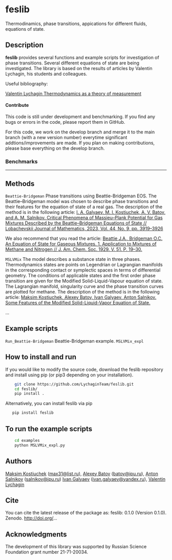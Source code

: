 # feslib
Thermodinamics, phase transitions, appications for different fluids, equations of state.

## Description

**feslib** provides several functions and example scripts for investigation of phase transitions.
Several different equations of state are being investigated.
The library is based on the results of articles by Valentin Lychagin, his students and colleagues.

Useful bibliography:

 [Valentin Lychagin Thermodynamics as a theory of measurement](https://doi.org/10.1016/j.geomphys.2021.104430)



#### Contribute
This code is still under development and benchmarking. If you find any bugs or errors in the code, please report them in GitHub.

For this code, we work on the develop branch and merge it to the main branch (with a new version number) everytime significant addtions/improvements are made. If you plan on making contributions, please base everything on the develop branch.

### Benchmarks
---

## Methods
`Beattie-Bridgeman` Phase transitions using Beattie-Bridgeman EOS. The Beattie–Bridgeman model was chosen to describe phase transitions and their features for the equation of state of a real gas. The description of the method is in the following article: 
[I. A. Galyaev, M. I. Kostiuchek, A. V. Batov, and A. M. Salnikov. Critical Phenomena of Massieu–Plank Potential for Gas Mixtures Described by the Beattie–Bridgeman Equations of State // Lobachevskii Journal of Mathematics, 2023, Vol. 44, No. 9, pp. 3919–3926](https://doi.org/10.1134/S1995080223090093)

We also recommend that you read the article:
[Beattie J.A., Bridgeman O.C. An Equation of State for Gaseous Mixtures. 1. Application to Mixtures of Methane and Nitrogen // J. Am. Chem. Soc. 1929. V. 51. P. 19–30.](https://doi.org/10.1021/ja01376a003)

`MSLVMix` The model describes a substance state in three phases. Thermodynamics states are points on Legendrian or Lagrangian manifolds in the corresponding contact or symplectic spaces in terms of differential geometry. The conditions of applicable states and the first order phase transition are given for the Modified Solid-Liquid-Vapour equation of state. The Lagrangian manifold, singularity curve and the phase transition curves are plotted for methane. The description of the method is in the following article: 
[Maksim Kostiuchek, Alexey Batov, Ivan Galyaev, Anton Salnikov. Some Features of the Modified Solid-Liquid-Vapor Equation of State.](http://dx.doi.org/10.2139/ssrn.4613860)


...

## Example scripts
`Run_Beattie-Bridgeman` Beattie-Bridgeman example.
`MSLVMix_expl` 

## How to install and run
If you would like to modify the source code, download the feslib repository and install using pip (or pip3 depending on your installation).
```bash
    git clone https://github.com/LychaginTeam/feslib.git
    cd feslib/
    pip install .
```
Alternatively, you can install feslib via pip
```bash
   pip install feslib
```

## To run the example scripts
```bash
    cd examples
    python MSLVMix_expl.py
```

## Authors
[Maksim Kostiuchek](https://www.ipu.ru/node/47150) (max31@list.ru),
[Alexey Batov](https://www.ipu.ru/node/82) (batov@ipu.ru),
[Anton Salnikov](https://www.ipu.ru/staff/salnikov) (salnikov@ipu.ru)
[Ivan Galyaev](https://www.ipu.ru/node/49970) (ivan.galyaev@yandex.ru),
[Valentin Lychagin](https://www.ipu.ru/node/457)

## Cite
You can cite the latest release of the package as:
feslib: 0.1.0 (Version 0.1.0). Zenodo. http://doi.org/...

## Acknowledgments
The development of this library was supported by Russian Science Foundation grant number 21-71-20034.
